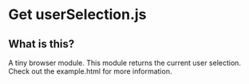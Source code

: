 # Get userSelection.js

## What is this?

A tiny browser module.  This module returns the current user selection.  Check out the example.html for more information.